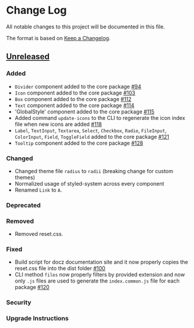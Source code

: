 # Change Log

All notable changes to this project will be documented in this file.

The format is based on [Keep a Changelog](https://keepachangelog.com/en/1.0.0/).

## [Unreleased](https://github.com/raster-foundry/blasterjs/tree/master)

### Added

- `Divider` component added to the core package [#94](https://github.com/raster-foundry/blasterjs/pull/94)
- `Icon` component added to the core package [#103](https://github.com/raster-foundry/blasterjs/pull/103)
- `Box` component added to the core package [#112](https://github.com/raster-foundry/blasterjs/pull/112)
- `Text` component added to the core package [#114](https://github.com/raster-foundry/blasterjs/pull/114)
- 'GlobalStyle' component added to the core package [#115](https://github.com/raster-foundry/blasterjs/pull/115)
- Added command `update-icons` to the CLI to regenerate the icon index file when new icons are added [#118](https://github.com/raster-foundry/blasterjs/pull/118)
- `Label`, `TextInput`, `Textarea`, `Select`, `Checkbox`, `Radio`, `FileInput`, `ColorInput`, `Field`, `ToggleField` added to the core package [#121](https://github.com/raster-foundry/blasterjs/pull/121)
- `Tooltip` component added to the core package [#128](https://github.com/raster-foundry/blasterjs/pull/128)

### Changed

- Changed theme file `radius` to `radii` (breaking change for custom themes)
- Normalized usage of styled-system across every component
- Renamed `Link` to `A`.

### Deprecated

### Removed

- Removed reset.css.

### Fixed

- Build script for docz documentation site and it now properly copies the reset.css file into the dist folder [\#100](https://github.com/raster-foundry/blasterjs/pull/111)
- CLI method `files` now properly filters by provided extension and now only `.js` files are used to generate the `index.common.js` file for each package [\#120](https://github.com/raster-foundry/blasterjs/pull/120)

### Security

### Upgrade Instructions

